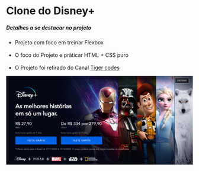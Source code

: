 # Clone do Disney+
 
<h5>Detalhes a se destacar no projeto</h5>

<ul>
 <li>Projeto com foco em treinar Flexbox</li>
 
 <br>
 
 <li>O foco do Projeto e práticar HTML + CSS puro</li>
 
  <br>
 
 <li>O Projeto foi retirado do Canal <a href="https://www.youtube.com/watch?v=o1YqbtSoPjs&list=PLXKOOTE33y2NI01tAKALFCMzGkI1aHBh3&index=1">Tiger codes</a></li>
</ul>

<img src="Print.png" alt="Disney+">
 
